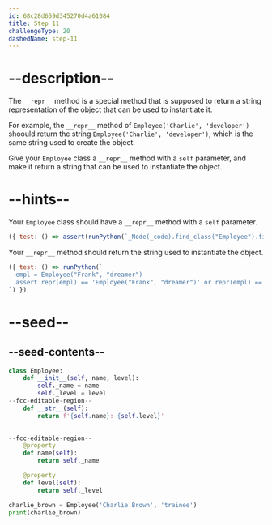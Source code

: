 ```yaml
---
id: 68c28d659d345270d4a61084
title: Step 11
challengeType: 20
dashedName: step-11
---
```


# --description--

The `__repr__` method is a special method that is supposed to return a string representation of the object that can be used to instantiate it.

For example, the `__repr__` method of `Employee('Charlie', 'developer')` shoould return the string `Employee('Charlie', 'developer')`, which is the same string used to create the object.

Give your `Employee` class a `__repr__` method with a `self` parameter, and make it return a string that can be used to instantiate the object.

# --hints--

Your `Employee` class should have a `__repr__` method with a `self` parameter.

```js
({ test: () => assert(runPython(`_Node(_code).find_class("Employee").find_function("__repr__").has_args("self")`)) })
```

Your `__repr__` method should return the string used to instantiate the object.

```js
({ test: () => runPython(`
  empl = Employee("Frank", "dreamer")
  assert repr(empl) == 'Employee("Frank", "dreamer")' or repr(empl) == "Employee('Frank', 'dreamer')"
`) })
```

# --seed--

## --seed-contents--

```py
class Employee:
    def __init__(self, name, level):
        self._name = name
        self._level = level
--fcc-editable-region--
    def __str__(self):
        return f'{self.name}: {self.level}'

    
--fcc-editable-region--
    @property
    def name(self):
        return self._name

    @property
    def level(self):
        return self._level

charlie_brown = Employee('Charlie Brown', 'trainee')
print(charlie_brown)
```
